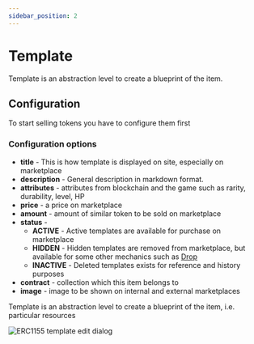 ```yaml
---
sidebar_position: 2
---
```


# Template

Template is an abstraction level to create a blueprint of the item.

## Configuration

To start selling tokens you have to configure them first

### Configuration options

- **title** - This is how template is displayed on site, especially on marketplace
- **description** - General description in markdown format.
- **attributes** - attributes from blockchain and the game such as rarity, durability, level, HP
- **price** - a price on marketplace
- **amount** - amount of similar token to be sold on marketplace
- **status** -
    - **ACTIVE** - Active templates are available for purchase on marketplace
    - **HIDDEN** - Hidden templates are removed from marketplace, but available for some other mechanics such as [Drop](/admindialog.pngdrop/)
    - **INACTIVE** - Deleted templates exists for reference and history purposes
- **contract** - collection which this item belongs to
- **image** - image to be shown on internal and external marketplaces

Template is an abstraction level to create a blueprint of the item, i.e. particular resources

![ERC1155 template edit dialog](/img/admin/hierarchy/erc1155/erc1155_template_edit_dialog.png)


